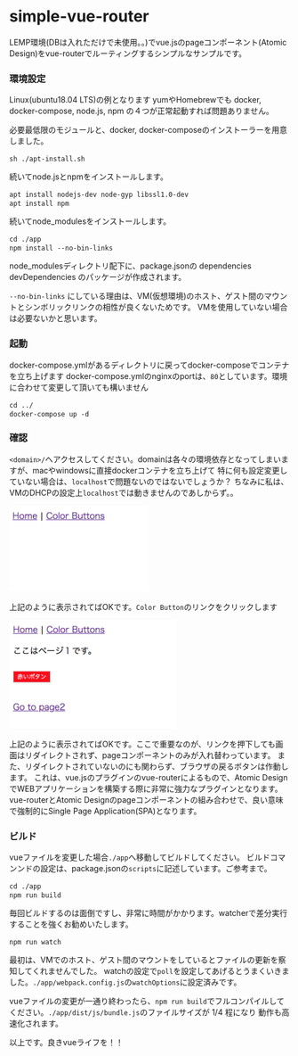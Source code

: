 # simple-vue-router
LEMP環境(DBは入れただけで未使用。。)でvue.jsのpageコンポーネント(Atomic Design)をvue-routerでルーティングするシンプルなサンプルです。
### 環境設定
Linux(ubuntu18.04 LTS)の例となります
yumやHomebrewでも docker, docker-compose, node.js, npm の４つが正常起動すれば問題ありません。

必要最低限のモジュールと、docker, docker-composeのインストーラーを用意しました。
```
sh ./apt-install.sh
```
続いてnode.jsとnpmをインストールします。
```
apt install nodejs-dev node-gyp libssl1.0-dev
apt install npm
```
続いてnode_modulesをインストールします。
```
cd ./app
npm install --no-bin-links
```
node_modulesディレクトリ配下に、package.jsonの dependencies devDependencies のパッケージが作成されます。

`--no-bin-links` にしている理由は、VM(仮想環境)のホスト、ゲスト間のマウントとシンボリックリンクの相性が良くないためです。
VMを使用していない場合は必要ないかと思います。
### 起動
docker-compose.ymlがあるディレクトリに戻ってdocker-composeでコンテナを立ち上げます
docker-compose.ymlのnginxのportは、`80`としています。環境に合わせて変更して頂いても構いません
```
cd ../
docker-compose up -d
```
### 確認
`<domain>/`へアクセスしてください。domainは各々の環境依存となってしまいますが、macやwindowsに直接dockerコンテナを立ち上げて
特に何も設定変更していない場合は、`localhost`で問題ないのではないでしょうか？
ちなみに私は、VMのDHCPの設定上`localhost`では動きませんのであしからず。。

<img src="./image1.jpg" width="250px">

上記のように表示されてばOKです。`Color Button`のリンクをクリックします

<img src="./image2.jpg" width="300px">

上記のように表示されてばOKです。ここで重要なのが、リンクを押下しても画面はリダイレクトされず、pageコンポーネントのみが入れ替わっています。
また、リダイレクトされていないのにも関わらず、ブラウザの戻るボタンは作動します。
これは、vue.jsのプラグインのvue-routerによるもので、Atomic DesignでWEBアプリケーションを構築する際に非常に強力なプラグインとなります。
vue-routerとAtomic Designのpageコンポーネントの組み合わせで、良い意味で強制的にSingle Page Application(SPA)となります。
### ビルド
vueファイルを変更した場合`./app`へ移動してビルドしてください。
ビルドコマンンドの設定は、package.jsonの`scripts`に記述しています。ご参考まで。
```
cd ./app
npm run build
```
毎回ビルドするのは面倒ですし、非常に時間がかかります。watcherで差分実行することを強くお勧めいたします。
```
npm run watch
```
最初は、VMでのホスト、ゲスト間のマウントをしているとファイルの更新を察知してくれませんでした。
watchの設定で`poll`を設定してあげるとうまくいきました。`./app/webpack.config.js`の`watchOptions`に設定済みです。

vueファイルの変更が一通り終わったら、`npm run build`でフルコンパイルしてください。`./app/dist/js/bundle.js`のファイルサイズが 1/4 程になり
動作も高速化されます。

以上です。良きvueライフを！！
